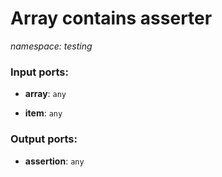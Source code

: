 # Array contains asserter

_namespace: testing_

### Input ports:

* __array__: ` any `


* __item__: ` any `

### Output ports:

* __assertion__: ` any `

